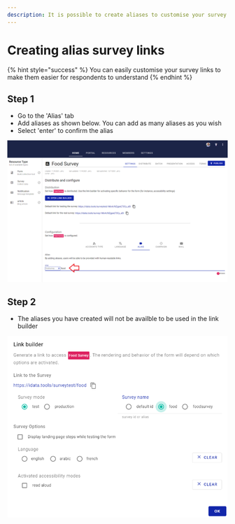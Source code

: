 ```yaml
---
description: It is possible to create aliases to customise your survey links
---
```


# Creating alias survey links

{% hint style="success" %}
You can easily customise your survey links to make them easier for respondents to understand
{% endhint %}

## Step 1

* Go to the 'Alias' tab
* Add aliases as shown below.  You can add as many aliases as you wish
* Select 'enter' to confirm the alias



![](<../../.gitbook/assets/image (311) (1).png>)

## Step 2

* The aliases you have created will not be availble to be used in the link builder

![](<../../.gitbook/assets/image (308) (1).png>)
